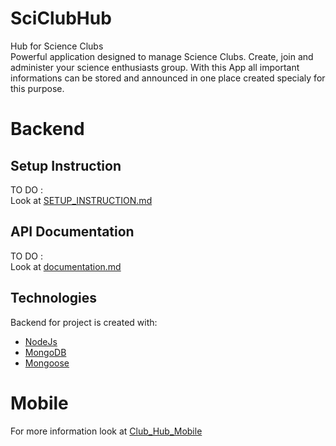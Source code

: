 # SciClubHub
Hub for Science Clubs <br>
Powerful application designed to manage Science Clubs. Create, join and administer your science enthusiasts group. With this App all important informations can be stored and announced in one place created specialy for this purpose. 

# Backend

## Setup Instruction
TO DO :<br>Look at [SETUP_INSTRUCTION.md](SETUP_INSTRUCTION.md)
## API Documentation
TO DO :<br>Look at [documentation.md](/documentation.md)
## Technologies
Backend for project is created with:
- [NodeJs](https://nodejs.org)
- [MongoDB](https://www.mongodb.com)
- [Mongoose](https://mongoosejs.com)

# Mobile 

For more information look at [Club_Hub_Mobile](https://github.com/akai-org/ClubHub-Mobile)